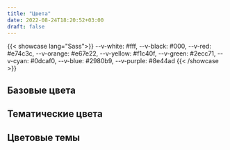 ```yaml
---
title: "Цвета"
date: 2022-08-24T18:20:52+03:00
draft: false
---
```


{{< showcase lang="Sass">}}
    --v-white: #fff,
    --v-black: #000,
    --v-red: #e74c3c,
    --v-orange: #e67e22,
    --v-yellow: #f1c40f,
    --v-green: #2ecc71,
    --v-cyan: #0dcaf0,
    --v-blue: #2980b9,
    --v-purple: #8e44ad
{{< /showcase >}}

## Базовые цвета

## Тематические цвета

## Цветовые темы